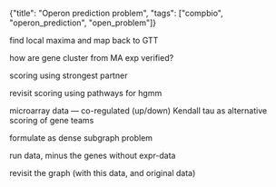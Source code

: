 {"title": "Operon prediction problem", "tags": ["compbio", "operon_prediction", "open_problem"]}

find local maxima and map back to GTT

how are gene cluster from MA exp verified?

scoring using strongest partner

revisit scoring using pathways for hgmm

microarray data — co-regulated (up/down) Kendall tau as alternative scoring of gene teams

formulate as dense subgraph problem

run data, minus the genes without expr-data

revisit the graph (with this data, and original data)
